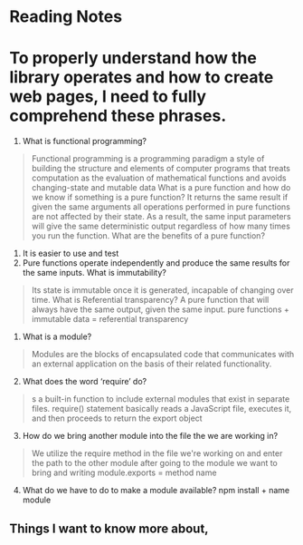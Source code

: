 # Reading Notes

# To properly understand how the library operates and how to create web pages, I need to fully comprehend these phrases.


1. What is functional programming?
  > Functional programming is a programming paradigm a style of building the structure and elements of computer programs that treats computation as the evaluation of
  >  mathematical functions and avoids changing-state and mutable data
What is a pure function and how do we know if something is a pure function?
 >  It returns the same result if given the same arguments
 >  all operations performed in pure functions are not affected by their state. As a result, the same input parameters will give the same deterministic 
 >  output regardless of how many times you run the function.
What are the benefits of a pure function?
1. It is easier to use and test
2. Pure functions operate independently and produce the same results for the same inputs.
What is immutability?
> Its state is immutable once it is generated, incapable of changing over time.
What is Referential transparency?
> A pure function that will always have the same output, given the same input.
> pure functions + immutable data = referential transparency


1. What is a module?
 > Modules are the blocks of encapsulated code that communicates with an external application on the basis of their related functionality.
2. What does the word ‘require’ do?
 > s a built-in function to include external modules that exist in separate files. require() statement basically reads a JavaScript file,
 >  executes it, and then proceeds to return the export object
3. How do we bring another module into the file the we are working in?
 > We utilize the require method in the file we're working on and enter the path to the other module after going to the module we want to bring and writing module.exports = method name 
4. What do we have to do to make a module available?
   npm install + name module

## Things I want to know more about,

